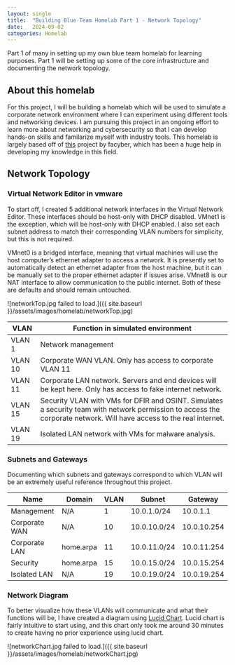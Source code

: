 ```yaml
---
layout: single
title:  "Building Blue Team Homelab Part 1 - Network Topology"
date:   2024-09-02
categories: Homelab
---
```


Part 1 of many in setting up my own blue team homelab for learning purposes. Part 1 will be setting up some of the core infrastructure and documenting the network topology.

## About this homelab
For this project, I will be building a homelab which will be used to simulate a corporate network environment where I can experiment using different tools and networking devices. I am pursuing this project in an ongoing effort to learn more about networking and cybersecurity so that I can develop hands-on skills and familarize myself with industry tools. This homelab is largely based off of [this](https://facyber.me/posts/blue-team-lab-guide-part-1/) project by facyber, which has been a huge help in developing my knowledge in this field.

## Network Topology
### Virtual Network Editor in vmware
To start off, I created 5 additional network interfaces in the Virtual Network Editor. These interfaces should be host-only with DHCP disabled. VMnet1 is the exception, which will be host-only with DHCP enabled. I also set each subnet address to match their corresponding VLAN numbers for simplicity, but this is not required. 

VMnet0 is a bridged interface, meaning that virtual machines will use the host computer’s ethernet adapter to access a network. It is presently set to automatically detect an ethernet adapter from the host machine, but it can be manually set to the proper ethernet adapter if issues arise. VMnet8 is our NAT interface to allow communication to the public internet. Both of these are defaults and should remain untouched.

![networkTop.jpg failed to load.]({{ site.baseurl }}/assets/images/homelab/networkTop.jpg)

| VLAN    | Function in simulated environment                                                                                                                                    |
|---------|----------------------------------------------------------------------------------------------------------------------------------------------------------------------|
| VLAN 1  | Network management                                                                                                                                                   |
| VLAN 10 | Corporate WAN VLAN. Only has access to corporate VLAN 11                                                                                                             |
| VLAN 11 | Corporate LAN network. Servers and end devices will be kept here. Only has access to fake internet network.                                                          |
| VLAN 15 | Security VLAN with VMs for DFIR and OSINT. Simulates a security team with network permission to access the corporate network. Will have access to the real internet. |
| VLAN 19 | Isolated LAN network with VMs for malware analysis.                                                                                                                  |


### Subnets and Gateways
Documenting which subnets and gateways correspond to which VLAN will be an extremely useful reference throughout this project.

| Name          | Domain     | VLAN     | Subnet       | Gateway     |
|---------------|------------|----------|--------------|-------------|
| Management    | N/A        | 1        | 10.0.1.0/24  | 10.0.1.1    |
| Corporate WAN | N/A        | 10       | 10.0.10.0/24 | 10.0.10.254 |
| Corporate LAN | home.arpa  | 11       | 10.0.11.0/24 | 10.0.11.254 |
| Security      | home.arpa  | 15       | 10.0.15.0/24 | 10.0.15.254 |
| Isolated LAN  | N/A        | 19       | 10.0.19.0/24 | 10.0.19.254 |

### Network Diagram
To better visualize how these VLANs will communicate and what their functions will be, I have created a diagram using [Lucid Chart](https://www.lucidchart.com). Lucid chart is fairly intuitive to start using, and this chart only took me around 30 minutes to create having no prior experience using lucid chart.

![networkChart.jpg failed to load.]({{ site.baseurl }}/assets/images/homelab/networkChart.jpg)